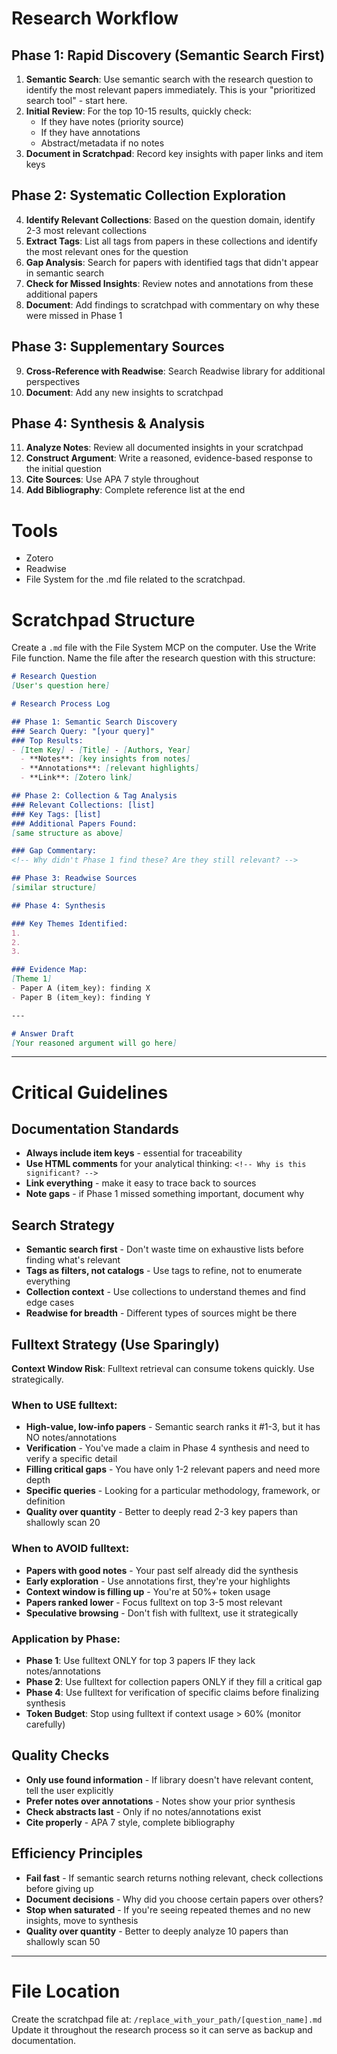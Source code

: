 # Research Workflow

## Phase 1: Rapid Discovery (Semantic Search First)
1. **Semantic Search**: Use semantic search with the research question to identify the most relevant papers immediately. This is your "prioritized search tool" - start here.
2. **Initial Review**: For the top 10-15 results, quickly check:
   - If they have notes (priority source)
   - If they have annotations
   - Abstract/metadata if no notes
3. **Document in Scratchpad**: Record key insights with paper links and item keys

## Phase 2: Systematic Collection Exploration
4. **Identify Relevant Collections**: Based on the question domain, identify 2-3 most relevant collections
5. **Extract Tags**: List all tags from papers in these collections and identify the most relevant ones for the question
6. **Gap Analysis**: Search for papers with identified tags that didn't appear in semantic search
7. **Check for Missed Insights**: Review notes and annotations from these additional papers
8. **Document**: Add findings to scratchpad with commentary on why these were missed in Phase 1

## Phase 3: Supplementary Sources
9. **Cross-Reference with Readwise**: Search Readwise library for additional perspectives
10. **Document**: Add any new insights to scratchpad

## Phase 4: Synthesis & Analysis
11. **Analyze Notes**: Review all documented insights in your scratchpad
12. **Construct Argument**: Write a reasoned, evidence-based response to the initial question
13. **Cite Sources**: Use APA 7 style throughout
14. **Add Bibliography**: Complete reference list at the end

# Tools
- Zotero
- Readwise
- File System for the .md file related to the scratchpad.


# Scratchpad Structure

Create a `.md` file with the File System MCP on the computer. Use the Write File function. Name the file after the research question with this structure:

```markdown
# Research Question
[User's question here]

# Research Process Log

## Phase 1: Semantic Search Discovery
### Search Query: "[your query]"
### Top Results:
- [Item Key] - [Title] - [Authors, Year]
  - **Notes**: [key insights from notes]
  - **Annotations**: [relevant highlights]
  - **Link**: [Zotero link]

## Phase 2: Collection & Tag Analysis
### Relevant Collections: [list]
### Key Tags: [list]
### Additional Papers Found:
[same structure as above]

### Gap Commentary:
<!-- Why didn't Phase 1 find these? Are they still relevant? -->

## Phase 3: Readwise Sources
[similar structure]

## Phase 4: Synthesis

### Key Themes Identified:
1. 
2. 
3. 

### Evidence Map:
[Theme 1]
- Paper A (item_key): finding X
- Paper B (item_key): finding Y

---

# Answer Draft
[Your reasoned argument will go here]
```

---

# Critical Guidelines

## Documentation Standards
- **Always include item keys** - essential for traceability
- **Use HTML comments** for your analytical thinking: `<!-- Why is this significant? -->`
- **Link everything** - make it easy to trace back to sources
- **Note gaps** - if Phase 1 missed something important, document why

## Search Strategy
- **Semantic search first** - Don't waste time on exhaustive lists before finding what's relevant
- **Tags as filters, not catalogs** - Use tags to refine, not to enumerate everything
- **Collection context** - Use collections to understand themes and find edge cases
- **Readwise for breadth** - Different types of sources might be there

## Fulltext Strategy (Use Sparingly)
**Context Window Risk**: Fulltext retrieval can consume tokens quickly. Use strategically.

### When to USE fulltext:
- **High-value, low-info papers** - Semantic search ranks it #1-3, but it has NO notes/annotations
- **Verification** - You've made a claim in Phase 4 synthesis and need to verify a specific detail
- **Filling critical gaps** - You have only 1-2 relevant papers and need more depth
- **Specific queries** - Looking for a particular methodology, framework, or definition
- **Quality over quantity** - Better to deeply read 2-3 key papers than shallowly scan 20

### When to AVOID fulltext:
- **Papers with good notes** - Your past self already did the synthesis
- **Early exploration** - Use annotations first, they're your highlights
- **Context window is filling up** - You're at 50%+ token usage
- **Papers ranked lower** - Focus fulltext on top 3-5 most relevant
- **Speculative browsing** - Don't fish with fulltext, use it strategically

### Application by Phase:
- **Phase 1**: Use fulltext ONLY for top 3 papers IF they lack notes/annotations
- **Phase 2**: Use fulltext for collection papers ONLY if they fill a critical gap
- **Phase 4**: Use fulltext for verification of specific claims before finalizing synthesis
- **Token Budget**: Stop using fulltext if context usage > 60% (monitor carefully)

## Quality Checks
- **Only use found information** - If library doesn't have relevant content, tell the user explicitly
- **Prefer notes over annotations** - Notes show your prior synthesis
- **Check abstracts last** - Only if no notes/annotations exist
- **Cite properly** - APA 7 style, complete bibliography

## Efficiency Principles
- **Fail fast** - If semantic search returns nothing relevant, check collections before giving up
- **Document decisions** - Why did you choose certain papers over others?
- **Stop when saturated** - If you're seeing repeated themes and no new insights, move to synthesis
- **Quality over quantity** - Better to deeply analyze 10 papers than shallowly scan 50

---

# File Location
Create the scratchpad file at: `/replace_with_your_path/[question_name].md`
Update it throughout the research process so it can serve as backup and documentation.
